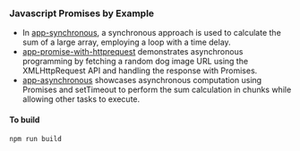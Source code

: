 ### Javascript Promises by Example
 
 - In [app-synchronous](src/app-synchronous.js), a synchronous approach is used to calculate the sum of a large array, employing a loop with a time delay. 
 - [app-promise-with-httprequest](src/app-promise-with-httprequest.js) demonstrates asynchronous programming by fetching a random dog image URL using the XMLHttpRequest API and handling the response with Promises. 
 - [app-asynchronous](src/app-asynchronous.js) showcases asynchronous computation using Promises and setTimeout to perform the sum calculation in chunks while allowing other tasks to execute.

 #### To build
 ``` npm run build ```